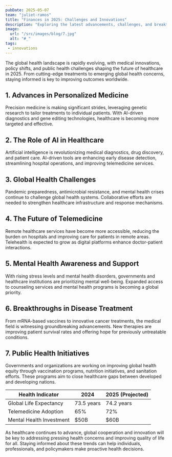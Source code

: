 ```yaml
---
pubDate: 2025-05-07
team: "juliet-ramos"
title: "Finances in 2025: Challenges and Innovations"
description: "Exploring the latest advancements, challenges, and breakthroughs in global health for 2025."
image:
  url: "/src/images/blog/7.jpg"
  alt: "#_"
tags: 
 - innovations
---
```


The global health landscape is rapidly evolving, with medical innovations, policy shifts, and public health challenges shaping the future of healthcare in 2025. From cutting-edge treatments to emerging global health concerns, staying informed is key to improving outcomes worldwide.

## 1. Advances in Personalized Medicine

Precision medicine is making significant strides, leveraging genetic research to tailor treatments to individual patients. With AI-driven diagnostics and gene editing technologies, healthcare is becoming more targeted and effective.

## 2. The Role of AI in Healthcare

Artificial intelligence is revolutionizing medical diagnostics, drug discovery, and patient care. AI-driven tools are enhancing early disease detection, streamlining hospital operations, and improving telemedicine services.

## 3. Global Health Challenges

Pandemic preparedness, antimicrobial resistance, and mental health crises continue to challenge global health systems. Collaborative efforts are needed to strengthen healthcare infrastructure and response mechanisms.

## 4. The Future of Telemedicine

Remote healthcare services have become more accessible, reducing the burden on hospitals and improving care for patients in remote areas. Telehealth is expected to grow as digital platforms enhance doctor-patient interactions.

## 5. Mental Health Awareness and Support

With rising stress levels and mental health disorders, governments and healthcare institutions are prioritizing mental well-being. Expanded access to counseling services and mental health programs is becoming a global priority.

## 6. Breakthroughs in Disease Treatment

From mRNA-based vaccines to innovative cancer treatments, the medical field is witnessing groundbreaking advancements. New therapies are improving patient survival rates and offering hope for previously untreatable conditions.

## 7. Public Health Initiatives

Governments and organizations are working on improving global health equity through vaccination programs, nutrition initiatives, and sanitation efforts. These programs aim to close healthcare gaps between developed and developing nations.

| Health Indicator         | 2024       | 2025 (Projected) |
| ------------------------ | ---------- | ---------------- |
| Global Life Expectancy   | 73.5 years | 74.2 years       |
| Telemedicine Adoption    | 65%        | 72%              |
| Mental Health Investment | $50B       | $60B             |

As healthcare continues to advance, global cooperation and innovation will be key to addressing pressing health concerns and improving quality of life for all. Staying informed about these trends can help individuals, professionals, and policymakers make proactive health decisions.
